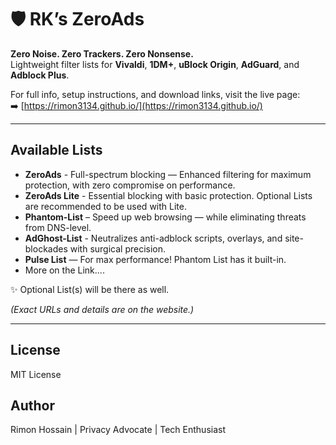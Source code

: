 # 🛡️ RK’s ZeroAds

**Zero Noise. Zero Trackers. Zero Nonsense.**  
Lightweight filter lists for **Vivaldi**, **1DM+**, **uBlock Origin**, **AdGuard**, and **Adblock Plus**.

For full info, setup instructions, and download links, visit the live page:  
➡️ [https://rimon3134.github.io/](https://rimon3134.github.io/)

---

## Available Lists

- **ZeroAds** - Full-spectrum blocking — Enhanced filtering for maximum protection, with zero compromise on performance.
- **ZeroAds Lite** - Essential blocking with basic protection. Optional Lists are recommended to be used with Lite. 
- **Phantom-List** – Speed up web browsing — while eliminating threats from DNS-level.
- **AdGhost-List** - Neutralizes anti-adblock scripts, overlays, and site-blockades with surgical precision.
- **Pulse List** — For max performance! Phantom List has it built-in.
- More on the Link....

✨ Optional List(s) will be there as well.

*(Exact URLs and details are on the website.)*

---

## License
MIT License

## Author
Rimon Hossain | Privacy Advocate | Tech Enthusiast
